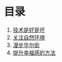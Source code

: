 # 目录

1. [技术是好是坏](技术是好是坏.md)
2. [关注自然环境](关注自然环境.md)
3. [漫步华尔街](漫步华尔街.md)
4. [提升幸福感的方法](提升幸福感的方法.md)

